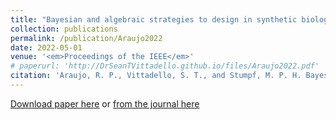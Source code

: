 ```yaml
---
title: "Bayesian and algebraic strategies to design in synthetic biology"
collection: publications
permalink: /publication/Araujo2022
date: 2022-05-01
venue: '<em>Proceedings of the IEEE</em>'
# paperurl: 'http://DrSeanTVittadello.github.io/files/Araujo2022.pdf'
citation: 'Araujo, R. P., Vittadello, S. T., and Stumpf, M. P. H. Bayesian and algebraic strategies to design in synthetic biology. <em>Proceedings of the IEEE</em>, 2022, <strong>110</strong>, 675--687.'
---
```

[Download paper here](http://DrSeanTVittadello.github.io/files/Araujo2022.pdf) or [from the journal here](https://ieeexplore.ieee.org/document/9642253)
